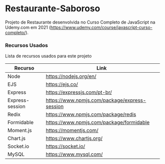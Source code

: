 # Restaurante-Saboroso

Projeto de Restaurante desenvolvida no Curso Completo de JavaScript na Udemy.com em 2021
(https://www.udemy.com/course/javascript-curso-completo/). 

### Recursos Usados

Lista de recursos usados para este projeto

| Recurso | Link |
| ------ | ------ |
| Node | https://nodejs.org/en/  |
| EJS | https://ejs.co/ |
| Express | https://expressjs.com/pt-br/ |
| Express-session | https://www.npmjs.com/package/express-session |
| Redix | https://www.npmjs.com/package/redis |
| Formidable | https://www.npmjs.com/package/formidable |
| Moment.js | https://momentjs.com/ |
| Chart.js | https://www.chartjs.org/ |
| Socket.io | https://socket.io/  |
| MySQL | https://www.mysql.com/ |
